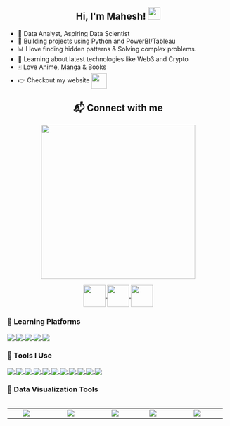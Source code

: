 <h2 align="center">
  Hi, I'm Mahesh!
  <img src="https://media.giphy.com/media/hvRJCLFzcasrR4ia7z/giphy.gif" width="28">
</h2>


 - 🌱 Data Analyst, Aspiring Data Scientist
 - 🐍 Building projects using Python and PowerBI/Tableau
 - 📊 I love finding hidden patterns & Solving complex problems.
 - 🚀 Learning about latest technologies like Web3 and Crypto 
 - 🀄 Love Anime, Manga & Books
 - 👉 Checkout my website <a href="mahesh.popsy.site"><img align="center" src="https://img.icons8.com/clouds/2x/domain.png" width="35" >
 </a> 
 
 
<h2 align="center">📬 Connect with me </h2> 
<p align="center">
 <img src="https://c.tenor.com/JJEu0wSl3MEAAAAC/naruto-hi.gif" width="350"/>
</p>
<!-- Social Media Handles -->
<p align="center">
  <a href="https://www.linkedin.com/in/mahesh221/">
  <img align="center" src="https://img.icons8.com/nolan/2x/linkedin.png" width="50" />
</a>
  <a href="https://twitter.com/mahi_verse">
  <img align="center" src="https://img.icons8.com/nolan/2x/twitter.png" width="50" />  
</a>
  <a href="https://medium.com/@Mahesh221">
  <img align="center" src="https://img.icons8.com/nolan/2x/medium-new.png" width="50" />
</a>
</p>


### 🏫 Learning Platforms

<a href="https://github.com/ShruAgarwal/img-shields-io">
  <img align="center" src="https://img.shields.io/badge/Coursera-000000?style=flat&logo=Coursera&logoColor=0056D2" />
</a>
<a href="https://github.com/ShruAgarwal/img-shields-io">
  <img align="center" src="https://img.shields.io/badge/Khan%20Academy-000000?style=flat&logo=Khan%20Academy&logoColor=14BF96" />
</a>
<a href="https://github.com/ShruAgarwal/img-shields-io">
  <img align="center" src="https://img.shields.io/badge/YouTube-000000?style=flat&logo=youtube&logoColor=FF0000" />
</a>
<a href="https://github.com/ShruAgarwal/img-shields-io">
  <img align="center" src="https://img.shields.io/badge/Kaggle-000000?style=flat&logo=kaggle&logoColor=20BEFF" />
</a>
<a href="https://github.com/ShruAgarwal/img-shields-io">
  <img align="center" src="https://img.shields.io/badge/Stack_Overflow-000000?style=flat&logo=stackoverflow&logoColor=F58025" />
</a>


### 🧰 Tools I Use 

<a href="https://github.com/ShruAgarwal/img-shields-io">
  <img align="center" src="https://img.shields.io/badge/Python-000000?style=flat&logo=python&logoColor=yellow" />
</a>
<a href="https://github.com/ShruAgarwal/img-shields-io">
  <img align="center" src="https://img.shields.io/badge/Pandas-yellow?style=flat&logo=pandas&logoColor=150458" />
</a>
<a href="https://github.com/ShruAgarwal/img-shields-io">
  <img align="center" src="https://img.shields.io/badge/NumPy-white?style=flat&logo=numpy&logoColor=013243" />
</a>
<a href="https://github.com/ShruAgarwal/img-shields-io">
  <img align="center" src="https://img.shields.io/badge/Streamlit-000000?style=flat&logo=streamlit&logoColor=FF4B4B" />
</a>
<a href="https://github.com/ShruAgarwal/img-shields-io">
  <img align="center" src="https://img.shields.io/badge/-Visual_Studio_Code-000000?style=flat&logo=visual%20studio%20code&logoColor=007ACC" />
</a>
<a href="https://github.com/ShruAgarwal/img-shields-io">
  <img align="center" src="https://img.shields.io/badge/Colab-000000?style=flat&logo=googlecolab&logoColor=F9AB00" />
</a>
<a href="https://github.com/ShruAgarwal/img-shields-io">
  <img align="center" src="https://img.shields.io/badge/Conda-000000?style=flat&logo=anaconda&logoColor=44A833" />
</a>
<a href="https://github.com/ShruAgarwal/img-shields-io">
  <img align="center" src="https://img.shields.io/badge/GIT-000000?style=flat&logo=git&logoColor=E44C30" />
</a>
<a href="https://github.com/ShruAgarwal/img-shields-io">
  <img align="center" src="https://img.shields.io/badge/windows%20terminal-white?style=flat&logo=windows%20terminal&logoColor=4D4D4D" />
</a>
<a href="https://github.com/ShruAgarwal/img-shields-io">
  <img align="center" src="https://img.shields.io/badge/Notion-000000?style=flat&logo=notion&logoColor=white" />
</a>
<a href="https://github.com/ShruAgarwal/img-shields-io">
  <img align="center" src="https://img.shields.io/badge/Canva-000000?style=flat&logo=canva&logoColor=00C4CC" />
</a>



### 🌟 Data Visualization Tools

<table width="70" align="left">
<tr>
    <td align='center' width="70">
        <img src="https://upload.wikimedia.org/wikipedia/commons/thumb/c/cf/New_Power_BI_Logo.svg/630px-New_Power_BI_Logo.svg.png">
    </td>
    <td align='center' width="100">
        <img src="https://logos-world.net/wp-content/uploads/2021/10/Tableau-Emblem.png">
    </td>
    <td align='center' width="70">
        <img src="https://github.com/ShruAgarwal/ParthGohil21-1/blob/main/seaborn.png">
    </td>
    <td align='center'  width="70">
        <img src="https://res.cloudinary.com/crunchbase-production/image/upload/c_lpad,h_170,w_170,f_auto,b_white,q_auto:eco,dpr_1/wgshctk7kjdxl6omgwra">
    </td>
    <td align='center'  width="100">
        <img src="https://github.com/ShruAgarwal/ParthGohil21-1/blob/main/matplotlib.png">
    </td>
</tr>
</table>


